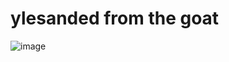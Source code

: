 # ylesanded from the goat

![image](https://github.com/user-attachments/assets/e6b110dd-f295-44e2-bb01-36fe780834ef)